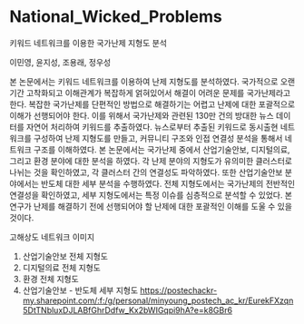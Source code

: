 # National_Wicked_Problems

키워드 네트워크를 이용한 국가난제 지형도 분석

이민영, 윤지성, 조용래, 정우성

본 논문에서는 키워드 네트워크를 이용하여 난제 지형도를 분석하였다. 국가적으로 오랜 기간 고착화되고 이해관계가 복잡하게 얽혀있어서 해결이 어려운 문제를 국가난제라고 한다. 복잡한 국가난제를 단편적인 방법으로 해결하기는 어렵고 난제에 대한 포괄적으로 이해가 선행되어야 한다. 이를 위해서 국가난제와 관련된 130만 건의 방대한 뉴스 데이터를 자연어 처리하여 키워드를 추출하였다. 뉴스로부터 추출된 키워드로 동시출현 네트워크를 구성하여 난제 지형도를 만들고, 커뮤니티 구조와 인접 연결성 분석을 통해서 네트워크 구조를 이해하였다. 본 논문에서는 국가난제 중에서 산업기술안보, 디지털의료, 그리고 환경 분야에 대한 분석을 하였다. 각 난제 분야의 지형도가 유의미한 클러스터로 나뉘는 것을 확인하였고, 각 클러스터 간의 연결성도 파악하였다. 또한 산업기술안보 분야에서는 반도체 대한 세부 분석을 수행하였다. 전체 지형도에서는 국가난제의 전반적인 연결성을 확인하였고, 세부 지형도에서는 특정 이슈를 심층적으로 분석할 수 있었다. 본 연구가 난제를 해결하기 전에 선행되어야 할 난제에 대한 포괄적인 이해를 도울 수 있을 것이다.

고해상도 네트워크 이미지
1. 산업기술안보 전체 지형도
2. 디지털의료 전체 지형도
3. 환경 전체 지형도
4. 산업기술안보 - 반도체 세부 지형도
https://postechackr-my.sharepoint.com/:f:/g/personal/minyoung_postech_ac_kr/EurekFXzqn5DtTNbluxDJLABfGhrDdfw_Kx2bWIGqpi9hA?e=k8GBr6
